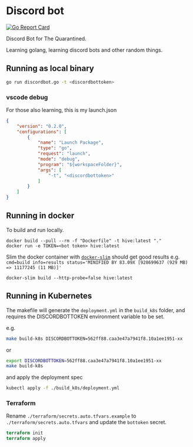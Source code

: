 # Discord bot

[![Go Report Card](https://goreportcard.com/badge/github.com/aymond/hive.discordbot)](https://goreportcard.com/report/github.com/aymond/hive.discordbot)

Discord Bot for The Quarantined. 

Learning golang, learning discord bots and other random things.

## Running as local binary

``` bash
go run discordbot.go -t <discordbottoken> 
```

### vscode debug

For those also learning, this is my launch.json

``` json
{
    "version": "0.2.0",
    "configurations": [
        {
            "name": "Launch Package",
            "type": "go",
            "request": "launch",
            "mode": "debug",
            "program": "${workspaceFolder}",
            "args": [
                "-t", "<discordbottoken>"
            ]
        }
    ]
}
```

## Running in docker

To build and run locally.

``` shell
docker build --pull --rm -f "Dockerfile" -t hive:latest "."
docker run -e TOKEN=<bot token> hive:latest
```

Slim the docker container with [`docker-slim`](https://github.com/docker-slim/docker-slim) should get good results e.g. `cmd=build info=results status='MINIFIED BY 83.09X [928699637 (929 MB) => 11177245 (11 MB)]'`
``` shell
docker-slim build --http-probe=false hive:latest
``` 

## Running in Kubernetes

The makefile will generate the `deployment.yml` in the `build_k8s` folder, and requires the DISCORDBOTTOKEN environment variable to be set.

e.g.

``` bash
make build-k8s DISCORDBOTTOKEN=562ff88.caa3e47a7941f8.10a1ee1951-xx
```

or

``` bash
export DISCORDBOTTOKEN=562ff88.caa3e47a7941f8.10a1ee1951-xx
make build-k8s
```

and apply the deployment spec

``` bash
kubectl apply -f ./build_k8s/deployment.yml
```

### Terraform

Rename `./terraform/secrets.auto.tfvars.example` to `./terraform/secrets.auto.tfvars` and update the `bottoken` secret.

``` terraform
terraform init
terraform apply
```